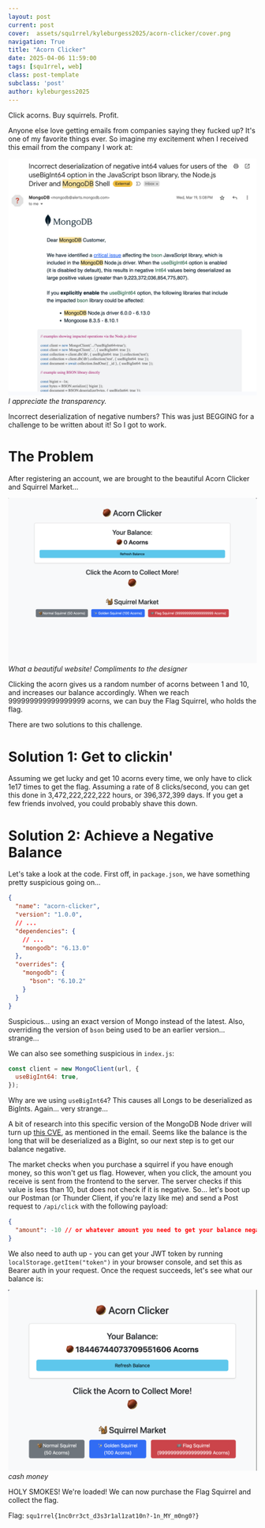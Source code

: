 ```yaml
---
layout: post
current: post
cover:  assets/squ1rrel/kyleburgess2025/acorn-clicker/cover.png
navigation: True
title: "Acorn Clicker"
date: 2025-04-06 11:59:00
tags: [squ1rrel, web]
class: post-template
subclass: 'post'
author: kyleburgess2025
---
```


Click acorns. Buy squirrels. Profit.

Anyone else love getting emails from companies saying they fucked up? It's one of my favorite things ever. So imagine my excitement when I received this email from the company I work at:

![image of email](/assets/squ1rrel/kyleburgess2025/acorn-clicker/email.png)
*I appreciate the transparency.*

Incorrect deserialization of negative numbers? This was just BEGGING for a challenge to be written about it! So I got to work.

# The Problem

After registering an account, we are brought to the beautiful Acorn Clicker and Squirrel Market...

![image of main page of website](/assets/squ1rrel/kyleburgess2025/acorn-clicker/main.png)
*What a beautiful website! Compliments to the designer*

Clicking the acorn gives us a random number of acorns between 1 and 10, and increases our balance accordingly. When we reach 999999999999999999 acorns, we can buy the Flag Squirrel, who holds the flag.

There are two solutions to this challenge.

# Solution 1: Get to clickin'

Assuming we get lucky and get 10 acorns every time, we only have to click 1e17 times to get the flag. Assuming a rate of 8 clicks/second, you can get this done in 3,472,222,222,222 hours, or 396,372,399 days. If you get a few friends involved, you could probably shave this down.

# Solution 2: Achieve a Negative Balance

Let's take a look at the code. First off, in `package.json`, we have something pretty suspicious going on...

```json
{
  "name": "acorn-clicker",
  "version": "1.0.0",
  // ...
  "dependencies": {
    // ...
    "mongodb": "6.13.0"
  },
  "overrides": {
    "mongodb": {
      "bson": "6.10.2"
    }
  }
}
```

Suspicious... using an exact version of Mongo instead of the latest. Also, overriding the version of `bson` being used to be an earlier version... strange...

We can also see something suspicious in `index.js`:

```js
const client = new MongoClient(url, {
  useBigInt64: true,
});
```

Why are we using `useBigInt64`? This causes all Longs to be deserialized as BigInts. Again... very strange...

A bit of research into this specific version of the MongoDB Node driver will turn up [this CVE](), as mentioned in the email. Seems like the balance is the long that will be deserialized as a BigInt, so our next step is to get our balance negative.

The market checks when you purchase a squirrel if you have enough money, so this won't get us flag. However, when you click, the amount you receive is sent from the frontend to the server. The server checks if this value is less than 10, but does not check if it is negative. So... let's boot up our Postman (or Thunder Client, if you're lazy like me) and send a Post request to `/api/click` with the following payload:

```json
{
  "amount": -10 // or whatever amount you need to get your balance negative
}
```

We also need to auth up - you can get your JWT token by running `localStorage.getItem("token")` in your browser console, and set this as Bearer auth in your request. Once the request succeeds, let's see what our balance is:

![a VERY POSITIVE balance](/assets/squ1rrel/kyleburgess2025/acorn-clicker/balance.png)
*cash money*

HOLY SMOKES! We're loaded! We can now purchase the Flag Squirrel and collect the flag.

Flag: `squ1rrel{1nc0rr3ct_d3s3r1al1zat10n?-1n_MY_m0ng0?}`
